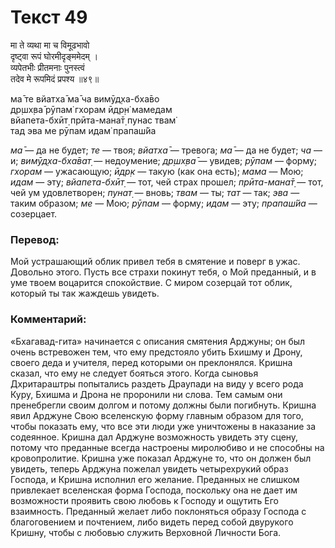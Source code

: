 # Текст 49

मा ते व्यथा मा च विमूढभावो  
दृष्ट्वा रूपं घोरमीदृङ्ममेदम् ।  
व्यपेतभीः प्रीतमनाः पुनस्त्वं  
तदेव मे रूपमिदं प्रपश्य ॥४९॥

ма̄ те вйатха̄ ма̄ ча вимӯд̣ха-бха̄во  
др̣шх̣ва̄ рӯпам̇ гхорам ӣдр̣н̇ мамедам  
вйапета-бхӣт̣ прӣта-мана̄т̣ пунас твам̇  
тад эва ме рӯпам идам̇ прапаш́йа

_ма̄_ — да не будет; _те_ — твоя; _вйатха̄_ — тревога; _ма̄_ — да не будет; _ча_ — и; _вимӯд̣ха-бха̄ват̣_ — недоумение; _др̣шх̣ва̄_ — увидев; _рӯпам_ — форму; _гхорам_ — ужасающую; _ӣдр̣к_ — такую (как она есть); _мама_ — Мою; _идам_ — эту; _вйапета-бхӣт̣_ — тот, чей страх прошел; _прӣта-мана̄т̣_ — тот, чей ум удовлетворен; _пунат̣_ — вновь; _твам_ — ты; _тат_ — так; _эва_ — таким образом; _ме_ — Мою; _рӯпам_ — форму; _идам_ — эту; _прапаш́йа_ — созерцает.

### Перевод:

Мой устрашающий облик привел тебя в смятение и поверг в ужас. Довольно этого. Пусть все страхи покинут тебя, о Мой преданный, и в уме твоем воцарится спокойствие. С миром созерцай тот облик, который ты так жаждешь увидеть.

### Комментарий:

«Бхагавад-гита» начинается с описания смятения Арджуны; он был очень встревожен тем, что ему предстояло убить Бхишму и Дрону, своего деда и учителя, перед которыми он преклонялся. Кришна сказал, что ему не следует бояться этого. Когда сыновья Дхритараштры попытались раздеть Драупади на виду у всего рода Куру, Бхишма и Дрона не проронили ни слова. Тем самым они пренебрегли своим долгом и потому должны были погибнуть. Кришна явил Арджуне Свою вселенскую форму главным образом для того, чтобы показать ему, что все эти люди уже уничтожены в наказание за содеянное. Кришна дал Арджуне возможность увидеть эту сцену, потому что преданные всегда настроены миролюбиво и не способны на кровопролитие. Кришна уже показал Арджуне то, что он должен был увидеть, теперь Арджуна пожелал увидеть четырехрукий образ Господа, и Кришна исполнил его желание. Преданных не слишком привлекает вселенская форма Господа, поскольку она не дает им возможности проявить свою любовь к Господу и ощутить Его взаимность. Преданный желает либо поклоняться образу Господа с благоговением и почтением, либо видеть перед собой двурукого Кришну, чтобы с любовью служить Верховной Личности Бога.